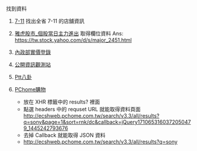 找到資料

1. [7-11](http://emap.pcsc.com.tw/emap.aspx) 找出全省 7-11 的店舖資訊
2. [雅虎股市_個股當日主力進出](https://tw.stock.yahoo.com/d/s/major_2451.html) 取得欄位資料
	Ans: https://tw.stock.yahoo.com/d/s/major_2451.html

3. [內政部實價登錄](https://tw.stock.yahoo.com/d/s/major_2451.html)
4. [公開資訊觀測站](http://mops.twse.com.tw/mops/web/t51sb01)
5. [Ptt八卦](https://www.ptt.cc/bbs/Gossiping/index.html)
6. [PChome購物](http://ecshweb.pchome.com.tw/search/v3.3/?q=sony)
	* 放在 XHR 標籤中的 results? 裡面
    * 點選 headers 中的 requset URL 就能取得資料頁面
	http://ecshweb.pchome.com.tw/search/v3.3/all/results?q=sony&page=1&sort=rnk/dc&callback=jQuery1710653160372050479_1445242793676
	* 去掉 Callback 就能取得 JSON 資料
	* http://ecshweb.pchome.com.tw/search/v3.3/all/results?q=sony
